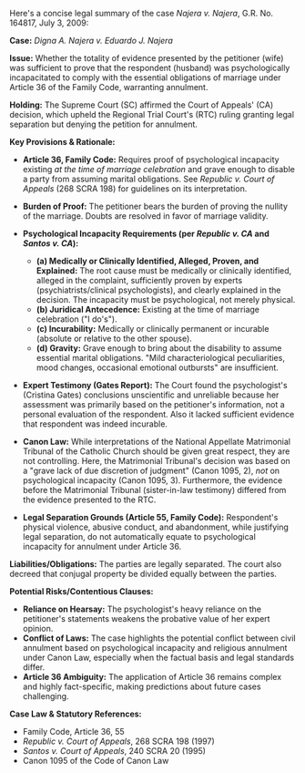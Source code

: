 Here's a concise legal summary of the case *Najera v. Najera*, G.R. No. 164817, July 3, 2009:

**Case:** *Digna A. Najera v. Eduardo J. Najera*

**Issue:** Whether the totality of evidence presented by the petitioner (wife) was sufficient to prove that the respondent (husband) was psychologically incapacitated to comply with the essential obligations of marriage under Article 36 of the Family Code, warranting annulment.

**Holding:** The Supreme Court (SC) affirmed the Court of Appeals' (CA) decision, which upheld the Regional Trial Court's (RTC) ruling granting legal separation but denying the petition for annulment.

**Key Provisions & Rationale:**

*   **Article 36, Family Code:**  Requires proof of psychological incapacity existing *at the time of marriage celebration* and grave enough to disable a party from assuming marital obligations.  See *Republic v. Court of Appeals* (268 SCRA 198) for guidelines on its interpretation.

*   **Burden of Proof:** The petitioner bears the burden of proving the nullity of the marriage.  Doubts are resolved in favor of marriage validity.

*   **Psychological Incapacity Requirements (per *Republic v. CA* and *Santos v. CA*):**
    *   **(a) Medically or Clinically Identified, Alleged, Proven, and Explained:** The root cause must be medically or clinically identified, alleged in the complaint, sufficiently proven by experts (psychiatrists/clinical psychologists), and clearly explained in the decision.  The incapacity must be psychological, not merely physical.
    *   **(b) Juridical Antecedence:** Existing at the time of marriage celebration ("I do's").
    *   **(c) Incurability:** Medically or clinically permanent or incurable (absolute or relative to the other spouse).
    *   **(d) Gravity:** Grave enough to bring about the disability to assume essential marital obligations.  "Mild characteriological peculiarities, mood changes, occasional emotional outbursts" are insufficient.

*   **Expert Testimony (Gates Report):** The Court found the psychologist's (Cristina Gates) conclusions unscientific and unreliable because her assessment was primarily based on the petitioner's information, not a personal evaluation of the respondent. Also it lacked sufficient evidence that respondent was indeed incurable.

*   **Canon Law:** While interpretations of the National Appellate Matrimonial Tribunal of the Catholic Church should be given great respect, they are not controlling.  Here, the Matrimonial Tribunal's decision was based on a "grave lack of due discretion of judgment" (Canon 1095, 2), *not* on psychological incapacity (Canon 1095, 3).  Furthermore, the evidence before the Matrimonial Tribunal (sister-in-law testimony) differed from the evidence presented to the RTC.

*   **Legal Separation Grounds (Article 55, Family Code):** Respondent's physical violence, abusive conduct, and abandonment, while justifying legal separation, do not automatically equate to psychological incapacity for annulment under Article 36.

**Liabilities/Obligations:** The parties are legally separated. The court also decreed that conjugal property be divided equally between the parties.

**Potential Risks/Contentious Clauses:**

*   **Reliance on Hearsay:** The psychologist's heavy reliance on the petitioner's statements weakens the probative value of her expert opinion.
*   **Conflict of Laws:**  The case highlights the potential conflict between civil annulment based on psychological incapacity and religious annulment under Canon Law, especially when the factual basis and legal standards differ.
*   **Article 36 Ambiguity:**  The application of Article 36 remains complex and highly fact-specific, making predictions about future cases challenging.

**Case Law & Statutory References:**

*   Family Code, Article 36, 55
*   *Republic v. Court of Appeals*, 268 SCRA 198 (1997)
*   *Santos v. Court of Appeals*, 240 SCRA 20 (1995)
* Canon 1095 of the Code of Canon Law
